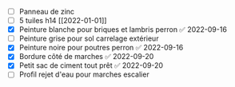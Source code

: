 
- [ ] Panneau de zinc
- [ ] 5 tuiles h14 [[2022-01-01]]
- [x] Peinture blanche pour briques et lambris perron ✅ 2022-09-16
- [ ] Peinture grise pour sol carrelage extérieur 
- [x] Peinture noire pour poutres perron ✅ 2022-09-16
- [x] Bordure côté de marches ✅ 2022-09-20
- [x] Petit sac de ciment tout prêt ✅ 2022-09-20
- [ ] Profil rejet d'eau pour marches escalier